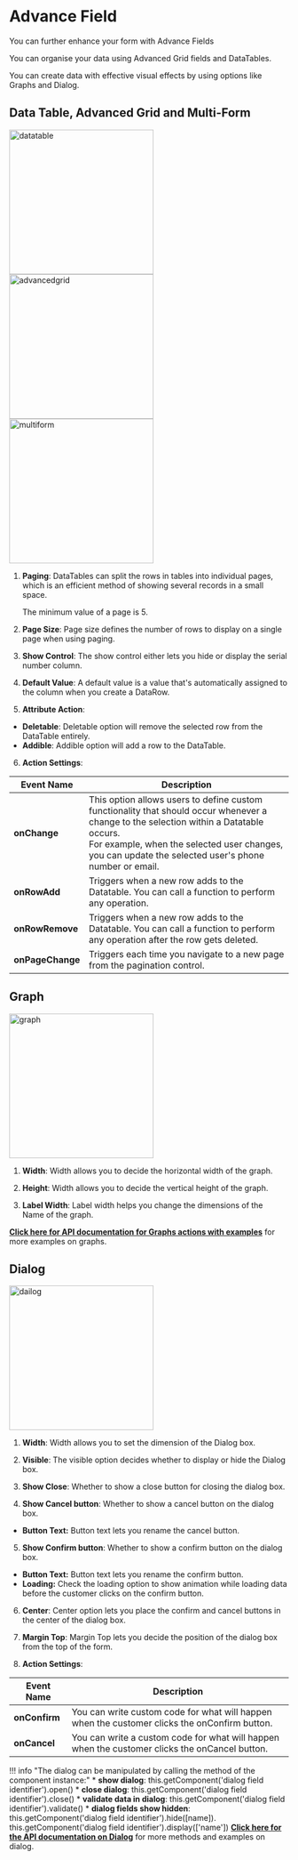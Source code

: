# Advance Field

You can further enhance your form with Advance Fields

You can organise your data using Advanced Grid fields and DataTables.

You can create data with effective visual effects by using options like Graphs and Dialog.

## Data Table, Advanced Grid and Multi-Form

<img src="/pages/cadatatable.png" alt="datatable" width="260"/><br><img src="/pages/cadvancedgrid.png" alt="advancedgrid" width="260"/><br><img src="/pages/camultiform.png" alt="multiform" width="260"/>

1. **Paging**: DataTables can split the rows in tables into individual pages, which is an efficient method of showing several records in a small space.

    The minimum value of a page is 5.

2. **Page Size**: Page size defines the number of rows to display on a single page when using paging.

3. **Show Control**: The show control either lets you hide or display the serial number column.

4. **Default Value**: A default value is a value that's automatically assigned to the column when you create a DataRow.

5. **Attribute Action**:

* **Deletable**: Deletable option will remove the selected row from the DataTable entirely.
* **Addible**:  Addible option will add a row to the DataTable.

6. **Action Settings**:

| **Event Name**| **Description**|
|------------------|----------------------------------------------------------------------------------------------------------------------------------------------------------------------------------------------------------------------------------------------------|
| **onChange**| This option allows users to define custom functionality that should occur whenever a change to the selection within a Datatable occurs.<br>For example, when the selected user changes, you can update the selected user's phone number or email.  |
| **onRowAdd**| Triggers when a new row adds to the Datatable. You can call a function to perform any operation.|
| **onRowRemove**  | Triggers when a new row adds to the Datatable. You can call a function to perform any operation after the row gets deleted.|
| **onPageChange** | Triggers each time you navigate to a new page from the pagination control.|

## Graph

<img src="/pages/cagraph.png" alt="graph" width="260"/>

1. **Width**: Width allows you to decide the horizontal width of the graph.

2. **Height**: Width allows you to decide the vertical height of the graph.

3. **Label Width**: Label width helps you change the dimensions of the Name of the graph.

[**Click here for API documentation for Graphs actions with examples**](https://page-builder-api-docs.connexcs.com/echart) for more examples on graphs.

## Dialog

<img src="/pages/cadialog.png" alt="dailog" width="260"/>

1. **Width**: Width allows you to set the dimension of the Dialog box.

2. **Visible**: The visible option decides whether to display or hide the Dialog box.

3. **Show Close**: Whether to show a close button for closing the dialog box.

4. **Show Cancel button**: Whether to show a cancel button on the dialog box.

* **Button Text:** Button text lets you rename the cancel button.

5. **Show Confirm button**: Whether to show a confirm button on the dialog box.

* **Button Text:** Button text lets you rename the confirm button.
* **Loading:** Check the loading option to show animation while loading data before the customer clicks on the confirm button.

6. **Center**: Center option lets you place the confirm and cancel buttons in the center of the dialog box.

7. **Margin Top**: Margin Top lets you decide the position of the dialog box from the top of the form.  

8. **Action Settings**:

| **Event Name** | **Description** |
|----------------    |---------------------------------------------------------------------------------------|
| **onConfirm**| You can write custom code for what will happen when the customer clicks the onConfirm button. |
| **onCancel** | You can write a custom code for what will happen when the customer clicks the onCancel button.|

!!! info "The dialog can be manipulated by calling the method of the component instance:"
    * **show dialog**: this.getComponent('dialog field identifier').open()
    * **close dialog**: this.getComponent('dialog field identifier').close()
    * **validate data in dialog**: this.getComponent('dialog field identifier').validate()
    * **dialog fields show hidden**: this.getComponent('dialog field identifier').hide([name]).
                                     this.getComponent('dialog field identifier').display(['name'])
 [**Click here for the API documentation on Dialog**](https://page-builder-api-docs.connexcs.com/dialog.html) for more methods and examples on dialog.
<!--stackedit_data:
eyJoaXN0b3J5IjpbLTIxMjgwMjM0ODNdfQ==
-->